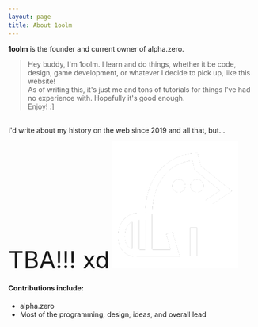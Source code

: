 ```yaml
---
layout: page
title: About 1oolm
---
```


**1oolm** is the founder and current owner of alpha.zero.

> Hey buddy, I'm 1oolm. I learn and do things, whether it be code, design, game development, or whatever I decide to pick up, like this website! <br> As of writing this, it's just me and tons of tutorials for things I've had no experience with. Hopefully it's good enough. <br> Enjoy! :]

<br>
I'd write about my history on the web since 2019 and all that, but...

<font size="10">TBA!!! xd</font> ![kije](/assets/image/kijetesantakalu.png)

#### Contributions include:  
- alpha.zero
- Most of the programming, design, ideas, and overall lead
